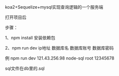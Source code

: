 koa2+Sequelize+mysql实现查询逻辑的一个服务端

打开项目后 

步骤：

1、npm install  安装依赖包

2、npm run dev ip地址 数据库名 数据库账号 数据库密码

例 npm run dev 121.43.256.98 node-sql root 12345678

sql文件在db里的.sql

